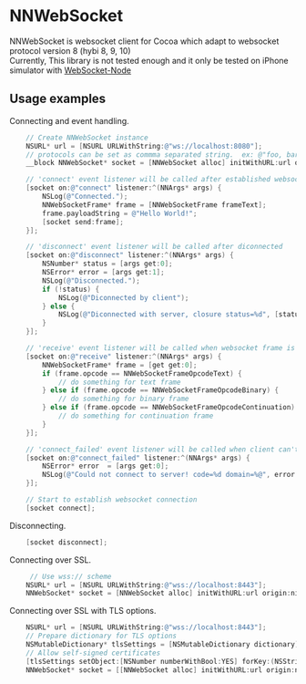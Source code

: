 # NNWebSocket

NNWebSocket is websocket client for Cocoa which adapt to websocket protocol version 8 (hybi 8, 9, 10)  
Currently, This library is not tested enough and it only be tested on iPhone simulator with [WebSocket-Node](https://github.com/Worlize/WebSocket-Node)

## Usage examples

Connecting and event handling.


```objective-c
    // Create NNWebSocket instance
    NSURL* url = [NSURL URLWithString:@"ws://localhost:8080"];
    // protocols can be set as commma separated string.  ex: @"foo, bar, burabura"
    __block NNWebSocket* socket = [NNWebSocket alloc] initWithURL:url origin:nil protocols:nil];

    // 'connect' event listener will be called after established websocket handshake with the server
    [socket on:@"connect" listener:^(NNArgs* args) {
        NSLog(@"Connected.");
        NNWebSocketFrame* frame = [NNWebSocketFrame frameText];
        frame.payloadString = @"Hello World!";
        [socket send:frame];
    }];

    // 'disconnect' event listener will be called after diconnected
    [socket on:@"disconnect" listener:^(NNArgs* args) {
        NSNumber* status = [args get:0];
        NSError* error = [args get:1];
        NSLog(@"Disconnected.");
        if (!status) {
            NSLog(@"Diconnected by client");
        } else {
            NSLog(@"Diconnected with server, closure status=%d", [status integerValue]);
        }
    }];

    // 'receive' event listener will be called when websocket frame is received
    [socket on:@"receive" listener:^(NNArgs* args) {
        NNWebSocketFrame* frame = [get get:0];
        if (frame.opcode == NNWebSocketFrameOpcodeText) {
            // do something for text frame
        } else if (frame.opcode == NNWebSocketFrameOpcodeBinary) {
            // do something for binary frame
        } else if (frame.opcode == NNWebSocketFrameOpcodeContinuation) {
            // do something for continuation frame
        }
    }];

    // 'connect_failed' event listener will be called when client can't connect to server
    [socket on:@"connect_failed" listener:^(NNArgs* args) {
        NSError* error  = [args get:0];
        NSLog(@"Could not connect to server! code=%d domain=%@", error.code, error.domain);
    }];

    // Start to establish websocket connection
    [socket connect];
```

Disconnecting.

```objective-c
    [socket disconnect];
```

Connecting over SSL.

```objective-c
     // Use wss:// scheme
    NSURL* url = [NSURL URLWithString:@"wss://localhost:8443"];
    NNWebSocket* socket = [NNWebSocket alloc] initWithURL:url origin:nil protocols:nil];
```

Connecting over SSL with TLS options.

```objective-c
    NSURL* url = [NSURL URLWithString:@"wss://localhost:8443"];
    // Prepare dictionary for TLS options 
    NSMutableDictionary* tlsSettings = [NSMutableDictionary dictionary];
    // Allow self-signed certificates
    [tlsSettings setObject:[NSNumber numberWithBool:YES] forKey:(NSString*)kCFStreamSSLAllowsAnyRoot];
    NNWebSocket* socket = [[NNWebSocket alloc] initWithURL:url origin:nil protocols:nil tlsSettings:tlsSettings];
```
